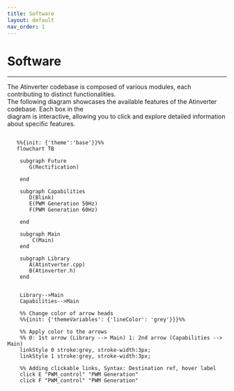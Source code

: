 ```yaml
---
title: Software
layout: default
nav_order: 1
---
```


# **Software**
***

The Atinverter codebase is composed of various modules, each contributing to distinct functionalities. \
The following diagram showcases the available features of the Atinverter codebase. Each box in the \
diagram is interactive, allowing you to click and explore detailed information about specific features.

```mermaid
   
   %%{init: {'theme':'base'}}%%
   flowchart TB

    subgraph Future
       G(Rectification)
        
    end

    subgraph Capabilities
       D(Blink)
       E(PWM Generation 50Hz)
       F(PWM Generation 60Hz)

    end

    subgraph Main
        C(Main)
    end

    subgraph Library
       A(Atintverter.cpp) 
       B(Atinverter.h)
    end


    Library-->Main
    Capabilities-->Main

    %% Change color of arrow heads
    %%{init: {'themeVariables': {'lineColor': 'grey'}}}%%

    %% Apply color to the arrows
    %% 0: 1st arrow (Library --> Main) 1: 2nd arrow (Capabilities --> Main)
    linkStyle 0 stroke:grey, stroke-width:3px;
    linkStyle 1 stroke:grey, stroke-width:3px;

    %% Adding clickable links, Syntax: Destination ref, hover label
    click E "PWM_control" "PWM Generation"
    click F "PWM_control" "PWM Generation"
```